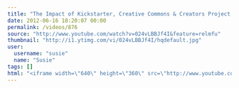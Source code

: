 ```yaml
---
title: "The Impact of Kickstarter, Creative Commons & Creators Project | Off Book | PBS"
date: 2012-06-16 18:20:07 00:00
permalink: /videos/876
source: "http://www.youtube.com/watch?v=024vLBBJf4I&feature=relmfu"
thumbnail: "http://i1.ytimg.com/vi/024vLBBJf4I/hqdefault.jpg"
user:
  username: "susie"
  name: "Susie"
tags: []
html: "<iframe width=\"640\" height=\"360\" src=\"http://www.youtube.com/embed/024vLBBJf4I?wmode=transparent&fs=1&feature=oembed\" frameborder=\"0\" allowfullscreen></iframe>"
---
```



